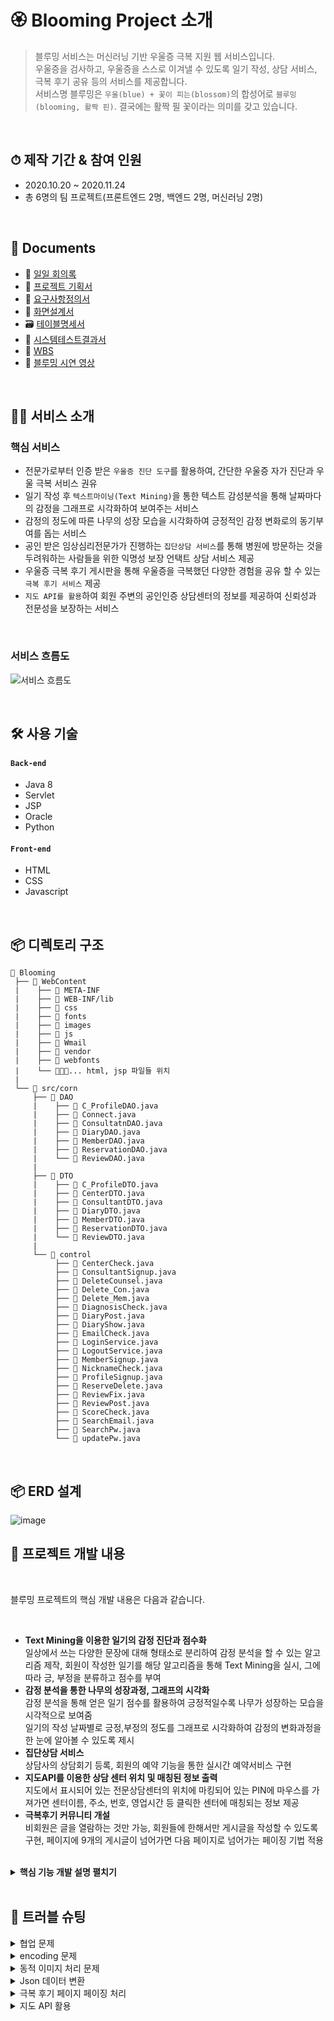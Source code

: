 # 🏵 Blooming Project 소개
>블루밍 서비스는 머신러닝 기반 우울증 극복 지원 웹 서비스입니다.  
>우울증을 검사하고, 우울증을 스스로 이겨낼 수 있도록 일기 작성, 상담 서비스, 극복 후기 공유 등의 서비스를 제공합니다.  
>서비스명 블루밍은 `우울(blue) + 꽃이 피는(blossom)`의 합성어로 `블루밍(blooming, 활짝 핀)`. 결국에는 활짝 필 꽃이라는 의미를 갖고 있습니다. 

</br>

## ⏱ 제작 기간 & 참여 인원
- 2020.10.20 ~ 2020.11.24
- 총 6명의 팀 프로젝트(프론트엔드 2명, 백엔드 2명, 머신러닝 2명)

</br>

## 📔 Documents
- 📝 [일일 회의록](https://github.com/Jsim6342/blooming-project/tree/master/%EB%B8%94%EB%A3%A8%EB%B0%8D%20%ED%9A%8C%EC%9D%98%EB%A1%9D)
- 📰 [프로젝트 기획서](https://github.com/Jsim6342/blooming-project/blob/master/%ED%94%84%EB%A1%9C%EC%A0%9D%ED%8A%B8%EA%B8%B0%ED%9A%8D%EC%84%9C(%EB%B8%94%EB%A3%A8%EB%B0%8D).pdf)
- 📜 [요구사항정의서](https://github.com/Jsim6342/blooming-project/blob/master/%EC%9A%94%EA%B5%AC%EC%82%AC%ED%95%AD%EC%A0%95%EC%9D%98%EC%84%9C(%EB%B8%94%EB%A3%A8%EB%B0%8D).pdf)
- 📱 [화면설계서](https://github.com/Jsim6342/blooming-project/blob/master/%ED%99%94%EB%A9%B4%EC%84%A4%EA%B3%84%EC%84%9C(%EB%B8%94%EB%A3%A8%EB%B0%8D).pdf)
- 🗃 [테이블명세서](https://docs.google.com/spreadsheets/d/1z0fQGa-jDU6VtstaX6q32KdWzGoP96jn/edit?rtpof=true#gid=772229341)
- 📑 [시스템테스트결과서](https://docs.google.com/spreadsheets/d/1pxLfP4I-14TaykQ29HPGUvtomYH-BtCL/edit?rtpof=true#gid=1773828449)
- 📅 [WBS](https://docs.google.com/spreadsheets/d/1FFf4eUWjx_aUscvl1EpUPWHeILDGQolj/edit?rtpof=true)
- 🎥 [블루밍 시연 영상](https://www.youtube.com/watch?v=EmWq5_p0dwE)

</br>

## 💁‍♂ 서비스 소개

### 핵심 서비스 
- 전문가로부터 인증 받은 `우울증 진단 도구`를 활용하여, 간단한 우울증 자가 진단과 우울 극복 서비스 권유
- 일기 작성 후 `텍스트마이닝(Text Mining)`을 통한 텍스트 감성분석을 통해 날짜마다의 감정을 그래프로 시각화하여 보여주는 서비스
- 감정의 정도에 따른 나무의 성장 모습을 시각화하여 긍정적인 감정 변화로의 동기부여를 돕는 서비스
- 공인 받은 임상심리전문가가 진행하는 `집단상담 서비스`를 통해 병원에 방문하는 것을 두려워하는 사람들을 위한 익명성 보장 언택트 상담 서비스 제공
- 우울증 극복 후기 게시판을 통해 우울증을 극복했던 다양한 경험을 공유 할 수 있는 `극복 후기 서비스` 제공
- `지도 API를 활용`하여 회원 주변의 공인인증 상담센터의 정보를 제공하여 신뢰성과 전문성을 보장하는 서비스

<br>

### 서비스 흐름도
![서비스 흐름도](https://user-images.githubusercontent.com/70616657/117522771-256f6000-aff0-11eb-8b3f-d4cd107c9442.PNG)
  

<br>

## 🛠 사용 기술
#### `Back-end`
  - Java 8
  - Servlet
  - JSP
  - Oracle
  - Python
#### `Front-end`
  - HTML
  - CSS
  - Javascript

<br>

## 📦 디렉토리 구조
```
📂 Blooming
 ├── 📂 WebContent         
 |    ├── 📂 META-INF      
 |    ├── 📂 WEB-INF/lib 
 |    ├── 📂 css
 |    ├── 📂 fonts
 |    ├── 📂 images
 |    ├── 📂 js
 |    ├── 📂 Wmail
 |    ├── 📂 vendor
 |    ├── 📂 webfonts
 |    └── 📄📄📄... html, jsp 파일들 위치
 |
 └── 📂 src/corn
     ├── 📂 DAO
     |    ├── 📄 C_ProfileDAO.java
     |    ├── 📄 Connect.java
     |    ├── 📄 ConsultatnDAO.java
     |    ├── 📄 DiaryDAO.java
     |    ├── 📄 MemberDAO.java
     |    ├── 📄 ReservationDAO.java
     |    └── 📄 ReviewDAO.java
     | 
     ├── 📂 DTO
     |    ├── 📄 C_ProfileDTO.java
     |    ├── 📄 CenterDTO.java
     |    ├── 📄 ConsultantDTO.java
     |    ├── 📄 DiaryDTO.java
     |    ├── 📄 MemberDTO.java
     |    ├── 📄 ReservationDTO.java
     |    └── 📄 ReviewDTO.java
     | 
     └── 📂 control
          ├── 📄 CenterCheck.java
          ├── 📄 ConsultantSignup.java
          ├── 📄 DeleteCounsel.java
          ├── 📄 Delete_Con.java
          ├── 📄 Delete_Mem.java
          ├── 📄 DiagnosisCheck.java
          ├── 📄 DiaryPost.java
          ├── 📄 DiaryShow.java
          ├── 📄 EmailCheck.java
          ├── 📄 LoginService.java
          ├── 📄 LogoutService.java
          ├── 📄 MemberSignup.java
          ├── 📄 NicknameCheck.java
          ├── 📄 ProfileSignup.java
          ├── 📄 ReserveDelete.java
          ├── 📄 ReviewFix.java
          ├── 📄 ReviewPost.java
          ├── 📄 ScoreCheck.java
          ├── 📄 SearchEmail.java
          ├── 📄 SearchPw.java
          └── 📄 updatePw.java
```

<br>

## 📦 ERD 설계
![image](https://user-images.githubusercontent.com/70616657/145718092-3f628dd2-cec3-42c4-817f-583a8d068a21.png)



## 🔎 프로젝트 개발 내용  

<br>

블루밍 프로젝트의 핵심 개발 내용은 다음과 같습니다.  

<br>

- __Text Mining을 이용한 일기의 감정 진단과 점수화__  
일상에서 쓰는 다양한 문장에 대해 형태소로 분리하여 감정 분석을 할 수 있는 알고리즘 제작, 회원이 작성한 일기를 해당 알고리즘을 통해 Text Mining을 실시, 그에 따라 긍, 부정을 분류하고 점수를 부여  
- __감정 분석을 통한 나무의 성장과정, 그래프의 시각화__  
감정 분석을 통해 얻은 일기 점수를 활용하여 긍정적일수록 나무가 성장하는 모습을 시각적으로 보여줌  
일기의 작성 날짜별로 긍정,부정의 정도를 그래프로 시각화하여 감정의 변화과정을 한 눈에 알아볼 수 있도록 제시  
- __집단상담 서비스__  
상담사의 상담회기 등록, 회원의 예약 기능을 통한 실시간 예약서비스 구현  
- __지도API를 이용한 상담 센터 위치 및 매칭된 정보 출력__  
지도에서 표시되어 있는 전문상담센터의 위치에 마킹되어 있는 PIN에 마우스를 가져가면 센터이름, 주소, 번호, 영업시간 등 클릭한 센터에 매칭되는 정보 제공  
- __극복후기 커뮤니티 개설__  
비회원은 글을 열람하는 것만 가능, 회원들에 한해서만 게시글을 작성할 수 있도록 구현, 페이지에 9개의 게시글이 넘어가면 다음 페이지로 넘어가는 페이징 기법 적용  

<br>

<details>
<summary><b>핵심 기능 개발 설명 펼치기</b></summary>
<div markdown="1">

### 0️⃣ 전체 흐름
  
![image](https://user-images.githubusercontent.com/70616657/145711763-bdad77ab-5bbe-439e-b540-64a5ad2eab64.png)

<br>
  
__JSP와 Servlet을 기반으로 제작하였습니다.__  
- JSP를 활용하여 화면 출력 및 Servlet으로 데이터 전달.
- 매핑된 각 URL에 알맞는 Servlet에서 비즈니스 로직 처리
- DAO 패키지 class에는 DB연동 로직을 구현.
- Python Flask를 활용하여 Servlet과 Python 서버 간의 API 통신 구현.

<br>

### 1️⃣ 일기 기능

__`1. 일기 작성 기능`__  
- **데이터 입력 및 요청** :pushpin: [코드 확인](https://github.com/Jsim6342/blooming-project/blob/239e746c9e85225b3ef2ef651c77802622cb8453/Blooming/WebContent/diaryWrite.jsp#L103-L144)
  - JSP에서 form에서 Flask 서버 주소로 작성한 일기 데이터를 전송합니다.  

- **Flask** :pushpin: [코드 확인]()
  - JSP로 부터 전송 받은 데이터를 학습한 모델로 가공 후, Servlet으로 return 합니다.  

- **Servlet** :pushpin: [코드 확인](https://github.com/Jsim6342/blooming-project/blob/239e746c9e85225b3ef2ef651c77802622cb8453/Blooming/src/com/control/DiaryPost.java#L15)
  - Flask로 부터 받아온 데이터를 DB에 저장합니다.  
 
<br>

__`2. 일기 출력 기능`__  
- **날짜에 따른 일기 출력**  :pushpin: [조회 부분 코드 확인](https://github.com/Jsim6342/blooming-project/blob/239e746c9e85225b3ef2ef651c77802622cb8453/Blooming/WebContent/diary.jsp#L247-L257) / [Ajax 부분 코드 확인](https://github.com/Jsim6342/blooming-project/blob/239e746c9e85225b3ef2ef651c77802622cb8453/Blooming/WebContent/diary.jsp#L310-L340)
  - 사용자로 부터 날짜를 입력 받아 DB에서 해당 날짜에 해당하는 일기 데이터를 조회하여, 일기 제목을 출력해줍니다. 이 때, Ajax를 활용해 비동기화 출력을 구현했습니다.
  - 제목을 누르면, 일기 제목에 해당하는 구체적인 내용 값을 DB에서 조회하여 새 페이지에 출력해줍니다.


<br>

__`3. 이미지, 그래프 출력 기능`__  
- **그래프 출력** :pushpin: [코드 확인](https://github.com/Jsim6342/blooming-project/blob/239e746c9e85225b3ef2ef651c77802622cb8453/Blooming/WebContent/diary.jsp#L69-L116)
  - 구글 차트 API를 활용하여 그래프를 구현했습니다. 작성한 일기 점수에 따라 그래프 점수를 책정하여 출력해줍니다.  

- **나무 성장 이미지 출력** :pushpin: [코드 확인](https://github.com/Jsim6342/blooming-project/blob/239e746c9e85225b3ef2ef651c77802622cb8453/Blooming/WebContent/diary.jsp#L215-L235)
  - 일기 점수에 따라 출력할 이미지를 선택하여 출력해줍니다.  

<br>
  
### 2️⃣ 상담 예약 기능
  
__`1. 상담 신청`__  
- **상담 신청** :pushpin: [JSP 코드 확인](https://github.com/Jsim6342/blooming-project/blob/239e746c9e85225b3ef2ef651c77802622cb8453/Blooming/WebContent/counsel.jsp#L246-L256) / [Servlet 코드 확인](https://github.com/Jsim6342/blooming-project/blob/239e746c9e85225b3ef2ef651c77802622cb8453/Blooming/src/com/control/ReserveRequest.java#L17)
  - 상담 신청 버튼을 누르면, 상담 게시글을 작성한 상담자를 받고, 세션에 저장되어 있는 접속한 사람의 이메일과 연관된 정보를 DB에서 조회 후, 해당 데이터를 예약 테이블 DB에 저장합니다. 이 때, 한글 데이터 깨짐 방지를 위해 encodeURI를 활용했습니다.

<br>

__`2. 상담 출력`__  
- **상담 게시글 출력** :pushpin: [코드 확인](https://github.com/Jsim6342/blooming-project/blob/239e746c9e85225b3ef2ef651c77802622cb8453/Blooming/WebContent/counsel.jsp#L150-L201)
  - 세션에 저장된 이메일을 조회하여 회원, 상담사, 예약, 비예약 등 상황별로 출력문을 조정하여 상담 게시글 상태를 출력해줍니다. 

- **상담 예약 리스트 조회**  :pushpin: [코드 확인](https://github.com/Jsim6342/blooming-project/blob/239e746c9e85225b3ef2ef651c77802622cb8453/Blooming/WebContent/booking.jsp#L106-L181)
  - 세션에 저장된 이메일을 통해 접속한 사람과 연관된 상담 예약 현황을 예약 테이블 DB에서 조회하여 출력해줍니다.  

<br>

### 3️⃣ 지도API를 활용한 센터 찾기 기능
__`1. 지도 기능`__  
- **마커 표시 및 센터 찾기 기능** :pushpin: [JSP 코드 확인](https://github.com/Jsim6342/blooming-project/blob/239e746c9e85225b3ef2ef651c77802622cb8453/Blooming/WebContent/contact.jsp#L107-L205) / [Ajax 코드 확인](https://github.com/Jsim6342/blooming-project/blob/239e746c9e85225b3ef2ef651c77802622cb8453/Blooming/WebContent/contact.jsp#L311-L339) / [Servlet 코드 확인](https://github.com/Jsim6342/blooming-project/blob/239e746c9e85225b3ef2ef651c77802622cb8453/Blooming/src/com/control/CenterCheck.java#L19)
  - 카카오톡 지도 API를 활용하여 지도와 관련된 서비스 구현했습니다.
  - 마우스와 접촉한 데이터 문자열을 필요한 부분만 파싱 후, Ajax를 통해 파싱된 데이터를 DB에서 센터를 찾는 검색 조건으로 활용했습니다. 

<br>

### 4️⃣ 그 외 기능
- **로그인, 회원가입 기능** :pushpin: [로그인 Servlet 코드 확인](https://github.com/Jsim6342/blooming-project/blob/239e746c9e85225b3ef2ef651c77802622cb8453/Blooming/src/com/control/LoginService.java#L19) / [회원가입 Ajax 코드 확인](https://github.com/Jsim6342/blooming-project/blob/239e746c9e85225b3ef2ef651c77802622cb8453/Blooming/WebContent/signup.html#L229-L289)
  - JSP으로 부터 받은 회원 정보와 DB 내의 회원 정보 일치여부 확인하여 로그인 기능을 구현했습니다.
  - 회원가입 시, Ajax를 통해 이메일, 닉네임 중복을 확인하는 기능을 구현했습니다.

- **극복 후기 페이지** :pushpin: [JSP 코드 확인](https://github.com/Jsim6342/blooming-project/blob/239e746c9e85225b3ef2ef651c77802622cb8453/Blooming/WebContent/comments.jsp#L111-L126) / [DAO 코드 확인](https://github.com/Jsim6342/blooming-project/blob/239e746c9e85225b3ef2ef651c77802622cb8453/Blooming/src/com/DAO/ReviewDAO.java#L212)
  - JSP와 DAO에 페이징 로직을 직접 계산하는 형태로 구현하여 페이징 기능을 구현하였습니다.

</div>
</details>

<br>

## 🌟 트러블 슈팅

<details>
<summary> 협업 문제 </summary>
<div markdown="1">
  
  - 짧은 기간 내에 아이디어 결정, ERD 설계, JSP & Servlet 개발, 머신러닝 개발 등 많은 업무를 해야했습니다.
  - 팀장으로서 제약된 시간에 업무를 모두 끝낼 수 있도록 팀원들이 선호하는 업무에 맞게 분업하여 프로젝트를 진행했습니다.
  - 보다 원활하게 협업할 수 있도록 Git과 Github를 활용하여 코드를 백업 및 공유하는 형태로 프로젝트를 진행하여 정해진 기간 내에 프로젝트 구현을 마칠 수 있었습니다.
   
</div>
</details> 

<details>
<summary> encoding 문제 </summary>
<div markdown="1">
  
  - JSP에서 Servlet으로 데이터를 보내는 과정에 한글데이터 깨짐 현상이 발생하였습니다.
  - 프로젝트 개발 iDE로 이클립스를 사용했는데, 보통 이클립스의 경우 초기 인코딩 설정이 EUC-KR, MS946 등으로 설정되어 있기 때문에 인코딩 과정에서 한글이 깨지는 현상이었습니다.
  - 기본적으로 이클립스 인코딩 설정을 UTF-8로 설정하였으며, JSP 파일, Javascript에서 Servlet으로 데이터를 보내는 부분, Servlet에서 request를 받는 부분 등에서 모두 UTF-8로 인코딩 설정을 해주어 해결하였습니다.
   
</div>
</details>

<details>
<summary> 동적 이미지 처리 문제 </summary>
<div markdown="1">
  
  - 일기 조회 페이지에서 사용자의 긍, 부정 점수에 맞게 나무 이미지를 다르게 보여줘야 하는 상황이었습니다.
  - 각각의 이미지를 이미지 경로에 저장하고, 로그인한 유저의 긍, 부정 점수를 DB에서 조회하여 해당 점수에 맞게 이미지를 출력되게 if-else 구문을 활용하여 구현하였습니다.
   
</div>
</details>

<details>
<summary> Json 데이터 변환 </summary>
<div markdown="1">
  
  - Ajax를 통해 비동기 통신을 구현하면서 Json 형태로 데이터를 주고받아야 하는 상황이 발생했습니다.
  - 자바 객체를 Json 형태로 바꿔주는 방법을 모색하다가 Gson을 발견하였고, Gson을 활용하여 자바 객체를 Json 형태로 변환할 수 있었습니다.
   
</div>
</details>

<details>
<summary> 극복 후기 페이지 페이징 처리 </summary>
<div markdown="1">
  
  - 극복 후기를 출력하는 페이지에서 DB 데이터에 있는 모든 극복 후기를 내려주는 것이 아닌 페이지로 데이터를 나누어 보여주는 페이징 작업이 필요했습니다.
  - 시작 페이지 번호와 한 페이지에 출력할 데이터 갯수를 JSP에서 계산하고, 이를 Servlet으로 넘겨주어 해당 값을 바탕으로 DAO에서 페이지를 조회하는 형태로 페이징을 구현하였습니다.
   
</div>
</details>

<details>
<summary> 지도 API 활용 </summary>
<div markdown="1">
  
  - 카카오 지도 API를 활용하여 유저가 지도에 표시된 마커에 마우스를 대면 해당 마커와 관련된 데이터가 화면에 출력되는 기능을 구현해야 했습니다.
  - 카카오에서 제공하는 지도API Javascript 코드를 필요에 맞게 변형하였습니다.
  - 정보 제공이 필요한 상담소를 포지션 배열에 등록하고, 해당 배열에 마커를 생성하는 반복문 내에 마우스 이벤트 로직을 담당하는 makeOverListener 메서드에 매개변수 값을 조정(for문을 돌며 생성된 i 값을 추가함)하였습니다.
  - 마커에 마우스를 대면, 마우스 이벤트가 발생하고, makeOverListener함수의 매개변수로 넘어간 마커의 index 값으로 상담소 포지션 배열 값을 조회합니다.
  - 조회한 포지션 배열 이름(상담소 이름)을 .split() 메서드를 활용하여 필요한 문자열을 추출하여 Ajax 메서드의 매개변수에 담아 해당 상담소 이름과 일치하는 DB 내의 상담소 데이터를 조회하는 Ajax를 호출합니다.
   
</div>
</details>

